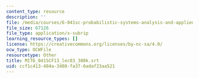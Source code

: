 ```yaml
---
content_type: resource
description: ''
file: /media/courses/6-041sc-probabilistic-systems-analysis-and-applied-probability-fall-2013/ccf1c413484a3408fa376adaf23aa521_MIT6_041SCF13_lec03_300k.srt
file_size: 67126
file_type: application/x-subrip
learning_resource_types: []
license: https://creativecommons.org/licenses/by-nc-sa/4.0/
ocw_type: OCWFile
resourcetype: Other
title: MIT6_041SCF13_lec03_300k.srt
uid: ccf1c413-484a-3408-fa37-6adaf23aa521
---
```

